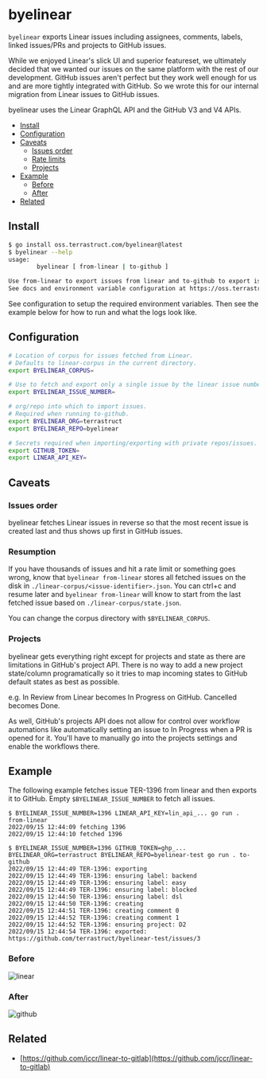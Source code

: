 # byelinear

`byelinear` exports Linear issues including assignees, comments, labels, linked issues/PRs and projects to GitHub issues.

While we enjoyed Linear's slick UI and superior featureset, we ultimately decided that we
wanted our issues on the same platform with the rest of our development. GitHub issues
aren't perfect but they work well enough for us and are more tightly integrated with
GitHub. So we wrote this for our internal migration from Linear issues to GitHub issues.

byelinear uses the Linear GraphQL API and the GitHub V3 and V4 APIs.

<!-- toc -->

- [Install](#install)
- [Configuration](#configuration)
- [Caveats](#caveats)
  * [Issues order](#issues-order)
  * [Rate limits](#rate-limits)
  * [Projects](#projects)
- [Example](#example)
  * [Before](#before)
  * [After](#after)
- [Related](#related)

<!-- tocstop -->

## Install

```sh
$ go install oss.terrastruct.com/byelinear@latest
$ byelinear --help
usage:
        byelinear [ from-linear | to-github ]

Use from-linear to export issues from linear and to-github to export issues to github.
See docs and environment variable configuration at https://oss.terrastruct.com/byelinear
```

See configuration to setup the required environment variables. Then see the example below
for how to run and what the logs look like.

## Configuration

```sh
# Location of corpus for issues fetched from Linear.
# Defaults to linear-corpus in the current directory.
export BYELINEAR_CORPUS=

# Use to fetch and export only a single issue by the linear issue number. Useful for testing.
export BYELINEAR_ISSUE_NUMBER=

# org/repo into which to import issues.
# Required when running to-github.
export BYELINEAR_ORG=terrastruct
export BYELINEAR_REPO=byelinear

# Secrets required when importing/exporting with private repos/issues.
export GITHUB_TOKEN=
export LINEAR_API_KEY=
```

## Caveats

### Issues order

byelinear fetches Linear issues in reverse so that the most recent issue is created last
and thus shows up first in GitHub issues.

### Resumption

If you have thousands of issues and hit a rate limit or something goes wrong, know that
`byelinear from-linear` stores all fetched issues on the disk in
`./linear-corpus/<issue-identifier>.json`. You can ctrl+c and resume later and `byelinear
from-linear` will know to start from the last fetched issue based on
`./linear-corpus/state.json`.

You can change the corpus directory with `$BYELINEAR_CORPUS`.

### Projects

byelinear gets everything right except for projects and state as there are limitations in
GitHub's project API. There is no way to add a new project state/column programatically so
it tries to map incoming states to GitHub default states as best as possible.

e.g. In Review from Linear becomes In Progress on GitHub. Cancelled becomes Done.

As well, GitHub's projects API does not allow for control over workflow automations like
automatically setting an issue to In Progress when a PR is opened for it. You'll have to
manually go into the projects settings and enable the workflows there.

## Example

The following example fetches issue TER-1396 from linear and then exports it to GitHub.
Empty `$BYELINEAR_ISSUE_NUMBER` to fetch all issues.

```
$ BYELINEAR_ISSUE_NUMBER=1396 LINEAR_API_KEY=lin_api_... go run . from-linear
2022/09/15 12:44:09 fetching 1396
2022/09/15 12:44:10 fetched 1396
```

```
$ BYELINEAR_ISSUE_NUMBER=1396 GITHUB_TOKEN=ghp_... BYELINEAR_ORG=terrastruct BYELINEAR_REPO=byelinear-test go run . to-github
2022/09/15 12:44:49 TER-1396: exporting
2022/09/15 12:44:49 TER-1396: ensuring label: backend
2022/09/15 12:44:49 TER-1396: ensuring label: easy
2022/09/15 12:44:49 TER-1396: ensuring label: blocked
2022/09/15 12:44:50 TER-1396: ensuring label: dsl
2022/09/15 12:44:50 TER-1396: creating
2022/09/15 12:44:51 TER-1396: creating comment 0
2022/09/15 12:44:52 TER-1396: creating comment 1
2022/09/15 12:44:52 TER-1396: ensuring project: D2
2022/09/15 12:44:54 TER-1396: exported: https://github.com/terrastruct/byelinear-test/issues/3
```

### Before

![linear](./TER-1396-linear.png)

### After

![github](./TER-1396-github.png)

## Related

- [https://github.com/jccr/linear-to-gitlab](https://github.com/jccr/linear-to-gitlab)

